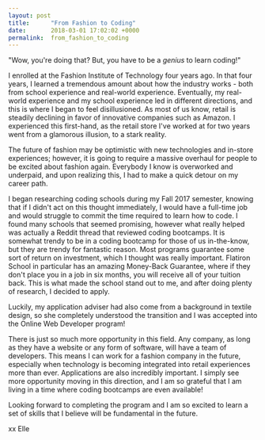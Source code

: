 ```yaml
---
layout: post
title:      "From Fashion to Coding"
date:       2018-03-01 17:02:02 +0000
permalink:  from_fashion_to_coding
---
```



"Wow, you're doing that? But, you have to be a *genius* to learn coding!"

I enrolled at the Fashion Institute of Technology four years ago. In that four years, I learned a tremendous amount about how the industry works - both from school experience and real-world experience. Eventually, my real-world experience and my school experience led in different directions, and this is where I began to feel disillusioned. As most of us know, retail is steadily declining in favor of innovative companies such as Amazon. I experienced this first-hand, as the retail store I've worked at for two years went from a glamorous illusion, to a stark reality. 

The future of fashion may be optimistic with new technologies and in-store experiences; however, it is going to require a massive overhaul for people to be excited about fashion again. Everybody I know is overworked and underpaid, and upon realizing this, I had to make a quick detour on my career path.

I began researching coding schools during my Fall 2017 semester, knowing that if I didn't act on this thought immediately, I would have a full-time job and would struggle to commit the time required to learn how to code. I found many schools that seemed promising, however what really helped was actually a Reddit thread that reviewed coding bootcamps. It is somewhat trendy to be in a coding bootcamp for those of us in-the-know, but they are trendy for fantastic reason. Most programs guarantee some sort of return on investment, which I thought was really important. Flatiron School in particular has an amazing Money-Back Guarantee, where if they don't place you in a job in six months, you will receive all of your tuition back. This is what made the school stand out to me, and after doing plenty of research, I decided to apply.

Luckily, my application adviser had also come from a background in textile design, so she completely understood the transition and I was accepted into the Online Web Developer program!

There is just so much more opportunity in this field. Any company, as long as they have a website or any form of software, will have a team of developers. This means I can work for a fashion company in the future, especially when technology is becoming integrated into retail experiences more than ever. Applications are also incredibly important. I simply see more opportunity moving in this direction, and I am so grateful that I am living in a time where coding bootcamps are even available! 

Looking forward to completing the program and I am so excited to learn a set of skills that I believe will be fundamental in the future.

xx Elle 
